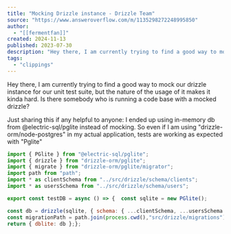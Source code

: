 ```yaml
---
title: "Mocking Drizzle instance - Drizzle Team"
source: "https://www.answeroverflow.com/m/1135298272248995850"
author:
  - "[[fermentfan]]"
created: 2024-11-13
published: 2023-07-30
description: "Hey there, I am currently trying to find a good way to mock our drizzle instance for our unit test suite, but the nature of the usage of it makes it kinda hard. Is there somebody who is running a code base with a mocked drizzle?"
tags:
  - "clippings"
---
```

Hey there, I am currently trying to find a good way to mock our drizzle instance for our unit test suite, but the nature of the usage of it makes it kinda hard. Is there somebody who is running a code base with a mocked drizzle?

Just sharing this if any helpful to anyone: I ended up using in-memory db from @electric-sql/pglite instead of mocking. So even if I am using "drizzle-orm/node-postgres" in my actual application, tests are working as expected with "Pglite"

```javascript
import { PGlite } from "@electric-sql/pglite";
import { drizzle } from "drizzle-orm/pglite";
import { migrate } from "drizzle-orm/pglite/migrator";
import path from "path";
import * as clientSchema from "../src/drizzle/schema/clients";
import * as usersSchema from "../src/drizzle/schema/users";

export const testDB = async () => {  const sqlite = new PGlite();

const db = drizzle(sqlite, { schema: { ...clientSchema, ...usersSchema } });
const migrationPath = path.join(process.cwd(),"src/drizzle/migrations");  await migrate(db, { migrationsFolder: migrationPath });
return { dblite: db };};
```